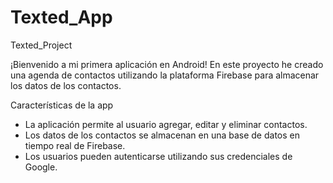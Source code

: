 # Texted_App
Texted_Project

¡Bienvenido a mi primera aplicación en Android! 
En este proyecto he creado una agenda de contactos utilizando la plataforma Firebase para almacenar los datos de los contactos.

Características de la app
- La aplicación permite al usuario agregar, editar y eliminar contactos.
- Los datos de los contactos se almacenan en una base de datos en tiempo real de Firebase.
- Los usuarios pueden autenticarse utilizando sus credenciales de Google.
